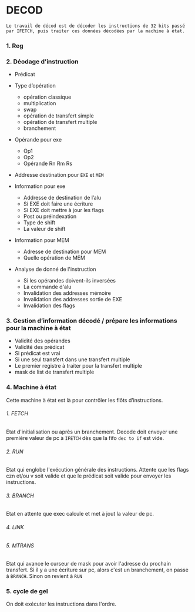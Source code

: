 # DECOD
	Le travail de décod est de décoder les instructions de 32 bits passé par IFETCH, puis traiter ces données décodées par la machine à état.

### 1.	Reg


### 2.	Déodage d’instruction
-	Prédicat
-	Type d’opération
    - opération classique
    - multiplication
    - swap
    - opération de transfert simple
    - opération de transfert multiple
    - branchement
-	Opérande pour exe
    - Op1
    - Op2
    - Opérande Rn Rm Rs

-	Addresse destination pour `EXE` et `MEM`
-	Information pour exe
    - Addresse de destination de l’alu
    - Si EXE doit faire une écriture
    - Si EXE doit mettre à jour les flags
    - Post ou préindexation
    - Type de shift
    - La valeur de shift

-	Information pour MEM
    - Adresse de destination pour MEM
    - Quelle opération de MEM
- Analyse de donné de l'instruction
    - Si les opérandes doivent-ils inversées
    - La commande d'alu
    - Invalidation des addresses mémoire
    - Invalidation des addresses sortie de EXE
    - Invalidation des flags

### 3.	Gestion d’information décodé / prépare les informations pour la machine à état
- Validité des opérandes
- Validité des prédicat
- Si prédicat est vrai
- Si une seul transfert dans une transfert multiple
- Le premier registre à traiter pour la transfert multiple
- mask de list de transfert multiple

### 4. Machine à état
Cette machine à état est là pour contrôler les flôts d’instructions.

######  1. FETCH
Etat d'initialisation ou après un branchement.
Decode doit envoyer une première valeur de pc à `IFETCH` dès que la fifo `dec to if` est vide.

######  2. RUN
Etat qui englobe l'exécution générale des instructions.
Attente que les flags czn et/ou v soit valide et que le prédicat soit valide pour envoyer les instructions.

######  3. BRANCH
Etat en attente que exec calcule et met à jout la valeur de pc.
######  4. LINK

######  5. MTRANS
Etat qui avance le curseur de mask pour avoir l'adresse du prochain transfert.
Si il y a une écriture sur pc, alors c'est un branchement, on passe à `BRANCH`.
Sinon on revient à `RUN`
 
### 5. cycle de gel
On doit exécuter les instructions dans l'ordre.
